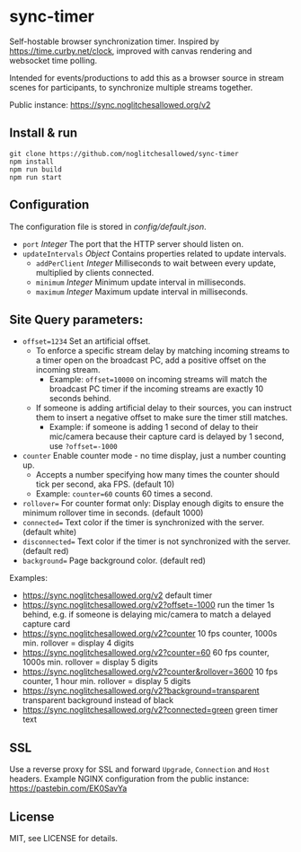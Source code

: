 # sync-timer

Self-hostable browser synchronization timer. Inspired by https://time.curby.net/clock, improved with canvas rendering and websocket time polling. 

Intended for events/productions to add this as a browser source in stream scenes for participants, to synchronize multiple streams together.

Public instance: https://sync.noglitchesallowed.org/v2

## Install & run

```
git clone https://github.com/noglitchesallowed/sync-timer
npm install
npm run build
npm run start
```

## Configuration

The configuration file is stored in *config/default.json*.

- `port` *Integer* The port that the HTTP server should listen on.
- `updateIntervals` *Object* Contains properties related to update intervals.
  - `addPerClient` *Integer* Milliseconds to wait between every update, multiplied by clients connected.
  - `minimum` *Integer* Minimum update interval in milliseconds.
  - `maximum` *Integer* Maximum update interval in milliseconds.

## Site Query parameters:

- `offset=1234` Set an artificial offset.
  - To enforce a specific stream delay by matching incoming streams to a timer open on the broadcast PC, add a positive offset on the incoming stream.
    - Example: `offset=10000` on incoming streams will match the broadcast PC timer if the incoming streams are exactly 10 seconds behind.
  - If someone is adding artificial delay to their sources, you can instruct them to insert a negative offset to make sure the timer still matches.
    - Example: if someone is adding 1 second of delay to their mic/camera because their capture card is delayed by 1 second, use `?offset=-1000`
- `counter` Enable counter mode - no time display, just a number counting up.
  - Accepts a number specifying how many times the counter should tick per second, aka FPS. (default 10)
  - Example: `counter=60` counts 60 times a second.
- `rollover=` For counter format only: Display enough digits to ensure the minimum rollover time in seconds. (default 1000)
- `connected=` Text color if the timer is synchronized with the server. (default white)
- `disconnected=` Text color if the timer is not synchronized with the server. (default red)
- `background=` Page background color. (default red)


Examples:
- https://sync.noglitchesallowed.org/v2 default timer
- https://sync.noglitchesallowed.org/v2?offset=-1000 run the timer 1s behind, e.g. if someone is delaying mic/camera to match a delayed capture card
- https://sync.noglitchesallowed.org/v2?counter 10 fps counter, 1000s min. rollover = display 4 digits
- https://sync.noglitchesallowed.org/v2?counter=60 60 fps counter, 1000s min. rollover = display 5 digits
- https://sync.noglitchesallowed.org/v2?counter&rollover=3600 10 fps counter, 1 hour min. rollover = display 5 digits
- https://sync.noglitchesallowed.org/v2?background=transparent transparent background instead of black
- https://sync.noglitchesallowed.org/v2?connected=green green timer text

## SSL

Use a reverse proxy for SSL and forward `Upgrade`, `Connection` and `Host` headers. Example NGINX configuration from the public instance: https://pastebin.com/EK0SavYa

## License

MIT, see LICENSE for details.
